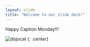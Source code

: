 ```yaml
---
layout: slide
title: "Welcome to our slide deck!"
---
```


Happy Caption Monday!!! 

![dojocat](https://octodex.github.com/images/dojocat.jpg)
{: .center}
